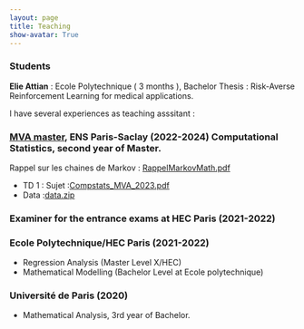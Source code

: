 ```yaml
---
layout: page
title: Teaching
show-avatar: True
---
```


### Students 

**Elie Attian** : Ecole Polytechnique ( 3 months ), Bachelor Thesis : Risk-Averse Reinforcement Learning for medical applications.

I have several experiences as teaching asssitant :

### [MVA master](https://www.master-mva.com/), ENS Paris-Saclay (2022-2024) Computational Statistics, second year of Master.

Rappel sur les chaines de Markov : [RappelMarkovMath.pdf](https://github.com/pierreclavier/pierreclavier.github.io/files/9849848/RappelMarkovMath.pdf)



*  TD 1 : Sujet :[Compstats_MVA_2023.pdf](https://github.com/pierreclavier/pierreclavier.github.io/files/12857708/Compstats_MVA_2023.pdf)
*  Data :[data.zip](https://github.com/pierreclavier/pierreclavier.github.io/files/9775977/data.zip)

 
 <!--
[data.zip](https://github.com/pierreclavier/pierreclavier.github.io/files/9775977/data.zip)  
[Data.zip](https://github.com/pierreclavier/pierreclavier.github.io/files/9882573/Data.zip)
 [tmalaexcov.txt](https://github.com/pierreclavier/pierreclavier.github.io/files/10208994/tmalaexcov.txt)
-->


### Examiner for the entrance exams at HEC Paris (2021-2022)

### Ecole Polytechnique/HEC Paris (2021-2022)

* Regression Analysis (Master Level X/HEC)
* Mathematical Modelling (Bachelor Level at Ecole polytechnique)

### Université de Paris (2020)

* Mathematical Analysis, 3rd year of Bachelor.

<p>&nbsp;</p>

